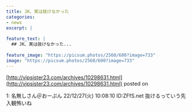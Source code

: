 ```yaml
---
title: JK、実は抜けなかった
categories:
- news
excerpt: |
  
feature_text: |
  ## JK、実は抜けなかった...
  
feature_image: "https://picsum.photos/2560/600?image=733"
image: "https://picsum.photos/2560/600?image=733"
---
```


[http://vipsister23.com/archives/10298631.html](http://vipsister23.com/archives/10298631.html)
posted on 

<!--more-->

1: 名無しさん＠おーぷん 22/12/27(火) 10:08:10 ID:ZFfS.net 抜けるっていう先入観怖いね
